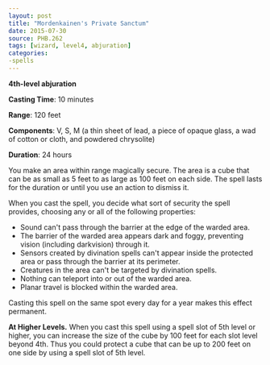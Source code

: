 ```yaml
---
layout: post
title: "Mordenkainen's Private Sanctum"
date: 2015-07-30
source: PHB.262
tags: [wizard, level4, abjuration]
categories:
-spells
---
```


**4th-level abjuration**

**Casting Time**: 10 minutes

**Range**: 120 feet

**Components**: V, S, M (a thin sheet of lead, a piece of opaque glass, a wad of cotton or cloth, and powdered chrysolite)

**Duration**: 24 hours

You make an area within range magically secure. The area is a cube that can be as small as 5 feet to as large as 100 feet on each side. The spell lasts for the duration or until you use an action to dismiss it.

When you cast the spell, you decide what sort of security the spell provides, choosing any or all of the following properties:

* Sound can't pass through the barrier at the edge of the warded area.
* The barrier of the warded area appears dark and foggy, preventing vision (including darkvision) through it.
* Sensors created by divination spells can't appear inside the protected area or pass through the barrier at its perimeter.
* Creatures in the area can't be targeted by divination spells.
* Nothing can teleport into or out of the warded area.
* Planar travel is blocked within the warded area.

Casting this spell on the same spot every day for a year makes this effect permanent.

**At Higher Levels.** When you cast this spell using a spell slot of 5th level or higher, you can increase the size of the cube by 100 feet for each slot level beyond 4th. Thus you could protect a cube that can be up to 200 feet on one side by using a spell slot of 5th level.
